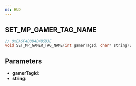 ```yaml
---
ns: HUD
---
```

## SET_MP_GAMER_TAG_NAME

```c
// 0xEA6F4B8D4B4B5B3E
void SET_MP_GAMER_TAG_NAME(int gamerTagId, char* string);
```

## Parameters
* **gamerTagId**:
* **string**:
